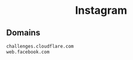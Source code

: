 


<h1 align="center">Instagram</h1>  


## Domains


```html
challenges.cloudflare.com
web.facebook.com
```  

